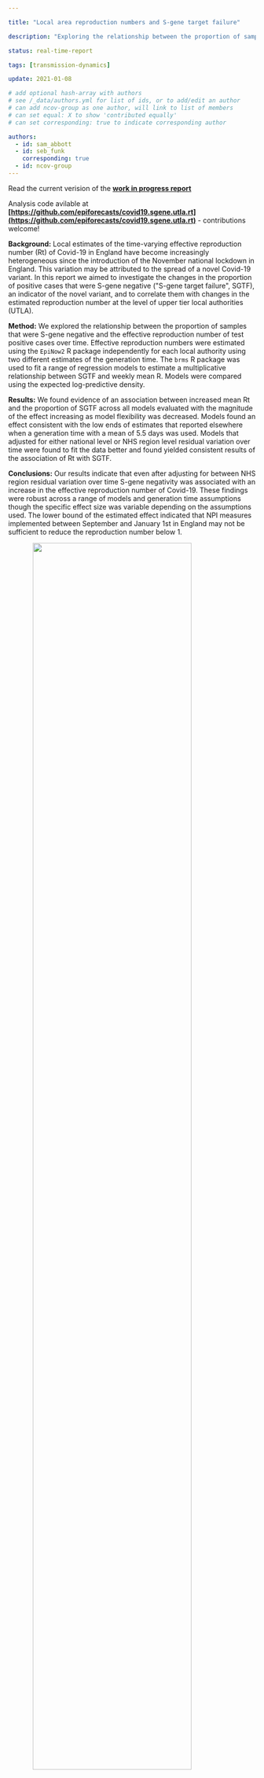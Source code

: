 ```yaml
---

title: "Local area reproduction numbers and S-gene target failure"

description: "Exploring the relationship between the proportion of samples with S-gene target failure and the effective reproduction number of test positive cases over time."

status: real-time-report

tags: [transmission-dynamics]

update: 2021-01-08

# add optional hash-array with authors
# see /_data/authors.yml for list of ids, or to add/edit an author
# can add ncov-group as one author, will link to list of members
# can set equal: X to show 'contributed equally'
# can set corresponding: true to indicate corresponding author 

authors:
  - id: sam_abbott
  - id: seb_funk
    corresponding: true
  - id: ncov-group
---
```


Read the current verision of the **[work in progress report](https://raw.githubusercontent.com/epiforecasts/covid19.sgene.utla.rt/main/report.pdf)**

Analysis code avilable at **[https://github.com/epiforecasts/covid19.sgene.utla.rt](https://github.com/epiforecasts/covid19.sgene.utla.rt)** - contributions welcome!

**Background:** Local estimates of the time-varying effective reproduction number (Rt) of Covid-19 in England have become increasingly heterogeneous since the introduction of the November national lockdown in England. This variation may be attributed to the spread of a novel Covid-19 variant. In this report we aimed to investigate the changes in the proportion of positive cases that were S-gene negative ("S-gene target failure", SGTF), an indicator of the novel variant, and to correlate them with changes in the estimated reproduction number at the level of upper tier local authorities (UTLA).

**Method:** We explored the relationship between the proportion of samples that were S-gene negative and the effective reproduction number of test positive cases over time. Effective reproduction numbers were estimated using the `EpiNow2` R package independently for each local authority using two different estimates of the generation time. The `brms` R package was used to fit a range of regression models to estimate a multiplicative relationship between SGTF and weekly mean R. Models were compared using the expected log-predictive density.

**Results:** We found evidence of an association between increased mean Rt and the proportion of SGTF across all models evaluated with the magnitude of the effect increasing as model flexibility was decreased. Models found an effect consistent with the low ends of estimates that reported elsewhere when a generation time with a mean of 5.5 days was used. Models that adjusted for either national level or NHS region level residual variation over time were found to fit the data better and found yielded consistent results of the association of Rt with SGTF.

**Conclusions:** Our results indicate that even after adjusting for between NHS region residual variation over time S-gene negativity was associated with an increase in the effective reproduction number of Covid-19. These findings were robust across a range of models and generation time assumptions though the specific effect size was variable depending on the assumptions used. The lower bound of the estimated effect indicated that NPI measures implemented between September and January 1st in England may not be sufficient to reduce the reproduction number below 1.

<img src="figures/sgtf_r_utla.png" width="80%" style="display: block; margin: auto;" />

*Figure 1: Proportion of test-positives that had a S-gene result reported which was S-gene positive/negative by LTLA and week of infection (assumed one week before test).*

